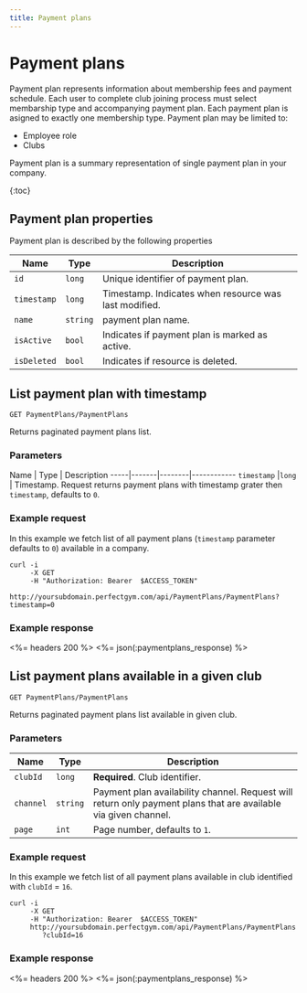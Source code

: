 ```yaml
---
title: Payment plans
---
```


# Payment plans

Payment plan represents information about membership fees and payment schedule. 
Each user to complete club joining process must select membarship type and accompanying payment plan.
Each payment plan is asigned to exactly one membership type. Payment plan may be limited to:

- Employee role
- Clubs


Payment plan is a summary representation of single payment plan in your company.

{:toc}


## <a name="properties"></a>Payment plan properties

Payment plan is described by the following properties

Name            | Type      | Description
-----|----------|----------------------
`id`            |`long`     | Unique identifier of payment plan.
`timestamp`    	|`long`     | Timestamp. Indicates when resource was last modified.
`name`    		|`string`   | payment plan name.
`isActive`     	|`bool`     | Indicates if payment plan is marked as active.
`isDeleted`     |`bool`     | Indicates if resource is deleted.



## List payment plan with timestamp

    GET PaymentPlans/PaymentPlans

Returns paginated payment plans list.


### Parameters

Name         | Type   | Description
-----|-------|--------|------------
`timestamp`  |`long`  | Timestamp. Request returns payment plans with timestamp grater then `timestamp`, defaults to `0`.


### Example request

In this example we fetch list of all payment plans (`timestamp` parameter defaults to `0`) 
available in a company.

``` command-line
curl -i 
     -X GET 
     -H "Authorization: Bearer  $ACCESS_TOKEN"  
     http://yoursubdomain.perfectgym.com/api/PaymentPlans/PaymentPlans?timestamp=0
```


### Example response

<%= headers 200 %>
<%= json(:paymentplans_response) %>



## List payment plans available in a given club

    GET PaymentPlans/PaymentPlans

Returns paginated payment plans list available in given club.


### Parameters

Name      | Type   | Description
----------|--------|------------
`clubId`  |`long`  | **Required**. Club identifier.
`channel` |`string`| Payment plan availability channel. Request will return only payment plans that are available via given channel.
`page`    |`int`   | Page number, defaults to `1`.


### Example request

In this example we fetch list of all payment plans available in club identified with `clubId` = `16`.

``` command-line
curl -i 
     -X GET 
     -H "Authorization: Bearer  $ACCESS_TOKEN"  
     http://yoursubdomain.perfectgym.com/api/PaymentPlans/PaymentPlans
     	?clubId=16
```


### Example response

<%= headers 200 %>
<%= json(:paymentplans_response) %>




